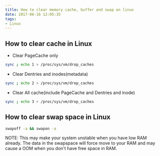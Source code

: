 ```yaml
---
title: How to clear memory cache, buffer and swap on linux
date: 2017-06-16 12:05:35
tags:
- Linux
---
```

## How to clear cache in Linux

* Clear PageCache only

```zsh
sync ; echo 1 > /proc/sys/vm/drop_caches
```

* Clear Dentries and inodes(metadata)

```zsh
sync ; echo 2 > /proc/sys/vm/drop_caches
```

* Clear All cache(include PageCache and Dentries and inode)

```zsh
sync ; echo 3 > /proc/sys/vm/drop_caches
```

## How to clear swap space in Linux

```zsh
swapoff -a && swapon -a
```

NOTE: This may make your system unstable when you have low RAM already. The
data in the swapspace will force move to your RAM and may cause a OOM when you
don't have free space in RAM.
